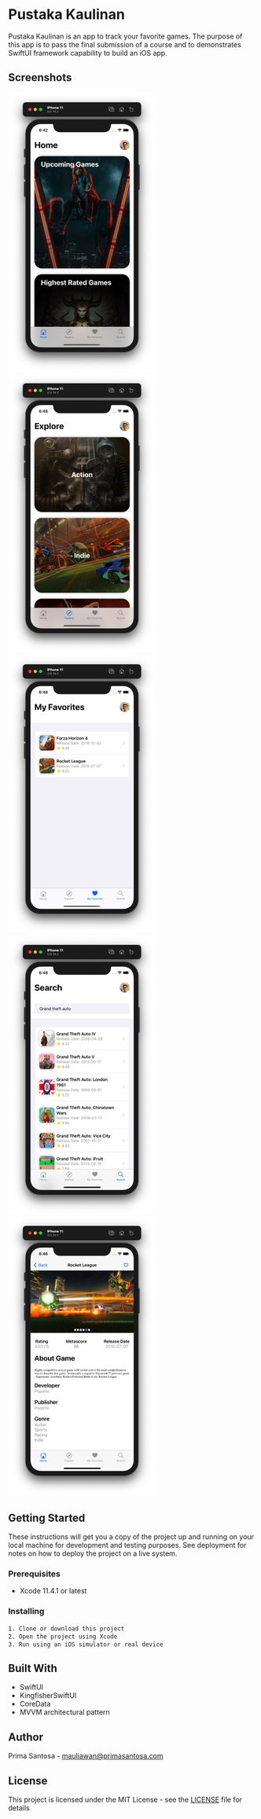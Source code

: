 # Pustaka Kaulinan

Pustaka Kaulinan is an app to track your favorite games. The purpose of this app is to pass the final submission of a course and to demonstrates SwiftUI framework capability to build an iOS app. 

## Screenshots

<p float="left">
  <img src="screenshots/Home.png" width="300" />
  <img src="screenshots/Explore.png" width="300" /> 
  <img src="screenshots/Favorite.png" width="300" />
  <img src="screenshots/Search.png" width="300" />
  <img src="screenshots/Detail.png" width="300" />
</p>

## Getting Started

These instructions will get you a copy of the project up and running on your local machine for development and testing purposes. See deployment for notes on how to deploy the project on a live system.

### Prerequisites

* Xcode 11.4.1 or latest

### Installing

```
1. Clone or download this project
2. Open the project using Xcode
3. Run using an iOS simulator or real device
```

## Built With

* SwiftUI
* KingfisherSwiftUI
* CoreData
* MVVM architectural pattern

## Author

Prima Santosa - mauliawan@primasantosa.com

## License
This project is licensed under the MIT License - see the [LICENSE](LICENSE) file for details
